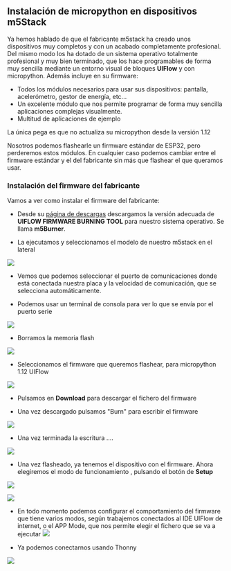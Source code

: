 ## Instalación de micropython en dispositivos m5Stack

Ya hemos hablado de que el fabricante m5stack ha creado unos dispositivos muy completos y con un acabado completamente profesional. Del mismo modo los ha dotado de un sistema operativo totalmente profesional y muy bien terminado, que los hace programables de forma muy sencilla mediante un entorno visual de bloques __UIFlow__ y con micropython. Además incluye en su firmware:

* Todos los módulos necesarios para usar sus dispositivos: pantalla, acelerómetro, gestor de energía, etc... 
* Un excelente módulo que nos permite programar de forma muy sencilla aplicaciones complejas visualmente.
* Multitud de aplicaciones de ejemplo

La única pega es que no actualiza su micropython desde la versión 1.12

Nosotros podemos flashearle un firmware estándar de ESP32, pero perderemos estos módulos. En cualquier caso podemos cambiar entre el firmware estándar y el del fabricante sin más que flashear el que queramos usar.

### Instalación del firmware del fabricante

Vamos a ver como instalar el firmware del fabricante:

* Desde su [página de descargas](https://docs.m5stack.com/en/download) descargamos la versión adecuada de __UIFLOW FIRMWARE BURNING TOOL__ para nuestro sistema operativo. Se llama **m5Burner**.

* La ejecutamos y seleccionamos el modelo de nuestro m5stack en el lateral

![](./images//m5stack_flasher.png)

* Vemos que podemos seleccionar el puerto de comunicaciones donde está conectada nuestra placa y la velocidad de comunicación, que se selecciona automáticamente.

* Podemos usar un terminal de consola para ver lo que se envía por el puerto serie

![](./images//m5stack_flasher_consola.png)

* Borramos la memoria flash

![](./images//m5stack_borrando_flash.png)

* Seleccionamos el firmware que queremos flashear, para micropython 1.12 UIFlow

![](./images//m5stack_flasher.png)

* Pulsamos en __Download__ para descargar el fichero del firmware

* Una vez descargado pulsamos "Burn" para escribir el firmware

![](./images//m5stack_flashing.png)

* Una vez terminada la escritura ....

![](./images//m5stack_flashed.png)

* Una vez flasheado, ya tenemos el dispositivo con el firmware. Ahora elegiremos el modo de funcionamiento , pulsando el botón de __Setup__

![](./images/m5stack-start2.jpg)

![](./images/m5stack-start1.jpg)

* En todo momento podemos configurar el comportamiento del firmware que tiene varios modos, según trabajemos conectados al IDE UIFlow de internet, o el APP Mode, que nos permite elegir el fichero que se va a ejecutar
![](./images//m5staci_uiflow_config.png)

* Ya podemos conectarnos usando Thonny

![](./images//m5stack_firmware_uname.png)


